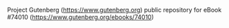 Project Gutenberg (https://www.gutenberg.org) public repository for eBook #74010 (https://www.gutenberg.org/ebooks/74010)
